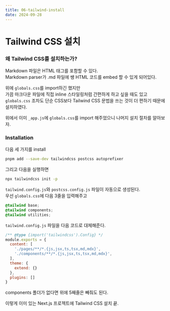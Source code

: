 ```yaml
---
title: 06-tailwind-install
date: 2024-09-28
---
```

# Tailwind CSS 설치
### 왜 Tailwind CSS를 설치하는가?
Markdown 파일은 HTML 태그를 포함할 수 있다.  
Markdown parser가 .md 파일에 쌩 HTML 코드를 embed 할 수 있게 되어있다.  

위에 `globals.css`를 import하긴 했지만  
가끔 마크다운 파일에 직접 inline 스타일링처럼 간편하게 하고 싶을 때도 있고  
`globals.css` 조차도 단순 CSS보다 Tailwind CSS 문법을 쓰는 것이 더 편하기 때문에 설치하였다.  

위에서 이미 `_app.js`에 `globals.css`를 import 해주었으니 나머지 설치 절차를 알아보자.  

### Installation
다음 세 가지를 install

```sh
pnpm add --save-dev tailwindcss postcss autoprefixer
```

그리고 다음을 실행하면  

```sh
npx tailwindcss init -p
```


`tailwind.config.js`와 `postcss.config.js` 파일이 자동으로 생성된다.  
우선 `globals.css`에 다음 3줄을 입력해주고

```css
@tailwind base;
@tailwind components;
@tailwind utilities;
```

`tailwind.config.js` 파일을 다음 코드로 대체해준다.

```js
/** @type {import('tailwindcss').Config} */
module.exports = {
  content: [
    './pages/**/*.{js,jsx,ts,tsx,md,mdx}',
    './components/**/*.{js,jsx,ts,tsx,md,mdx}',
  ],
  theme: {
    extend: {}
  },
  plugins: []
}
```

components 폴더가 없다면 위에 5째줄은 빼줘도 된다.  

이렇게 이미 있는 Next.js 프로젝트에 Tailwind CSS 설치 끝.  
